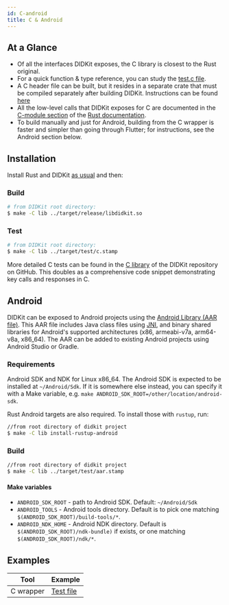 ```yaml
---
id: C-android
title: C & Android
---
```


## At a Glance

- Of all the interfaces DIDKit exposes, the C library is closest to the Rust original.  
- For a quick function & type reference, you can study the [test.c file](https://github.com/spruceid/didkit/lib/c/test.c). 
- A C header file can be built, but it resides in a separate crate that must be compiled separately after building DIDKit. Instructions can be found [here](https://github.com/spruceid/didkit/lib/cbindings/README.md)
- All the low-level calls that DIDKit exposes for C are documented in the [C-module section](https://rust.didkit.dev/didkit/c/index.html) of the [Rust documentation](https://rust.didkit.dev/didkit). 
- To build manually and just for Android, building from the C wrapper is faster and simpler than going through Flutter; for instructions, see the Android section below.


## Installation

Install Rust and DIDKit [as usual](didkit/install#manual) and then: 

### Build

```sh
# from DIDKit root directory:
$ make -C lib ../target/release/libdidkit.so
```

### Test

```sh
# from DIDKit root directory:
$ make -C lib ../target/test/c.stamp
```

More detailed C tests can be found in the [C
library](https://github.com/spruceid/didkit/blob/main/lib/c/test.c) of the
DIDKit repository on GitHub. This doubles as a comprehensive code snippet
demonstrating key calls and responses in C.

## Android

DIDKit can be exposed to Android projects using the [Android Library (AAR file)][AAR]. This AAR file includes Java class files using [JNI][], and binary shared libraries for Android's supported architectures (x86, armeabi-v7a, arm64-v8a, x86\_64). The AAR can be added to existing Android projects using Android Studio or Gradle.

### Requirements

Android SDK and NDK for Linux x86\_64. The Android SDK is expected to be installed at `~/Android/Sdk`. If it is somewhere else instead, you can specify it with a Make variable, e.g. `make ANDROID_SDK_ROOT=/other/location/android-sdk`. 

Rust Android targets are also required. To install those with `rustup`, run:
```sh
//from root directory of didkit project
$ make -C lib install-rustup-android
```

### Build

```sh
//from root directory of didkit project
$ make -C lib ../target/test/aar.stamp
```

#### Make variables

- `ANDROID_SDK_ROOT` - path to Android SDK. Default: `~/Android/Sdk`
- `ANDROID_TOOLS` - Android tools directory. Default is to pick one matching `$(ANDROID_SDK_ROOT)/build-tools/*`.
- `ANDROID_NDK_HOME` - Android NDK directory. Default is `$(ANDROID_SDK_ROOT)/ndk-bundle)` if exists, or one matching `$(ANDROID_SDK_ROOT)/ndk/*`.

[AAR]: https://developer.android.com/studio/projects/android-library.html#aar-contents
[JNI]: https://en.wikipedia.org/wiki/Java_Native_Interface

## Examples

|Tool|Example|
|---|---|
|C wrapper|[Test file](https://github.com/spruceid/didkit/blob/main/lib/c/test.c)|